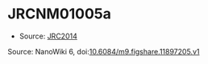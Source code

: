 <a name="material" />

# JRCNM01005a
<script type="application/ld+json">
  {
    "@context": "https://schema.org/",
    "@type": "ChemicalSubstance",
    "@id": "https://egonw.github.io/nanowiki/nanowiki375.html#material",
    "http://purl.org/dc/terms/conformsTo":
      {
        "@type": "CreativeWork",
        "@id": "https://bioschemas.org/profiles/ChemicalSubstance/0.4-RELEASE/"
      },
    "identfier": "375",
    "name": "JRCNM01005a",
    "url": "https://egonw.github.io/nanowiki/nanowiki375.html#material",
    "sameAs": "http://127.0.0.1/mediawiki/index.php/Special:URIResolver/JRCNM01005a"
  }
</script>


* Source: [JRC2014](articleJRC2014.md)


Source: NanoWiki 6, doi:[10.6084/m9.figshare.11897205.v1](https://doi.org/10.6084/m9.figshare.11897205.v1)
